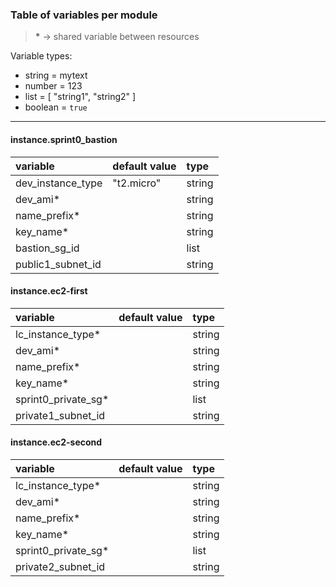 ### Table of variables per module

> __*__ -> shared variable between resources

Variable types:
  - string  = mytext
  - number  = 123
  - list    = [ "string1", "string2" ]
  - boolean = `true`

---

#### instance.sprint0_bastion
| variable          | default value | type   |
|:----------------- |:------------- |:------ |
| dev_instance_type | "t2.micro"    | string |
| dev_ami*          |               | string |
| name_prefix*      |               | string |
| key_name*         |               | string |
| bastion_sg_id     |               | list   |
| public1_subnet_id |               | string |

#### instance.ec2-first
| variable            | default value | type    |
|:-----------------   |:------------- |:------- |
| lc_instance_type*   |               | string  |
| dev_ami*            |               | string  |
| name_prefix*        |               | string  |
| key_name*           |               | string  |
| sprint0_private_sg* |               | list    |
| private1_subnet_id  |               | string  |

#### instance.ec2-second
| variable            | default value | type    |
|:-----------------   |:------------- |:------- |
| lc_instance_type*   |               | string  |
| dev_ami*            |               | string  |
| name_prefix*        |               | string  |
| key_name*           |               | string  |
| sprint0_private_sg* |               | list    |
| private2_subnet_id  |               | string  |
